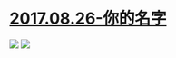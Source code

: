 # [2017.08.26-你的名字](https://bangumi.bilibili.com/movie/12044)
![](https://bilicoverimg.github.io/2017/2017.08.26-你的名字.jpg)
![](https://bilicover2017.github.io/2017.08.26-1.jpg)